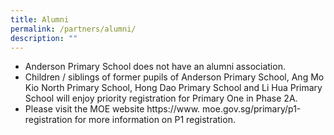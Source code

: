 ```yaml
---
title: Alumni
permalink: /partners/alumni/
description: ""
---
```

<ul>
<li>Anderson Primary School does not have an alumni association.</li>
<li>Children / siblings of former pupils of Anderson Primary School, Ang Mo Kio North Primary School, Hong Dao Primary School and Li Hua Primary School will enjoy priority registration for Primary One in Phase 2A.</li>
<li> Please visit the MOE website https://www. moe.gov.sg/primary/p1-registration for more information on P1 registration. 